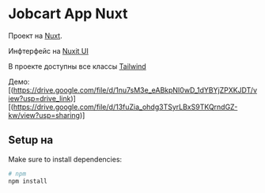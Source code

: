 # Jobcart App Nuxt

Проект на [Nuxt](https://nuxt.com/docs/getting-started/introduction).

Инфтерфейс на [Nuxit UI](https://ui.nuxt.com/components/app)

В проекте доступны все классы [Tailwind](https://tailwindcss.com/docs/installation/using-vite)

Демо:
[(https://drive.google.com/file/d/1nu7sM3e_eABkpNI0wD_1dYBYjZPXKJDT/view?usp=drive_link)]
[(https://drive.google.com/file/d/13fuZia_ohdg3TSyrLBxS9TKQrndGZ-kw/view?usp=sharing)]

## Setup на

Make sure to install dependencies:

```bash
# npm
npm install
```

